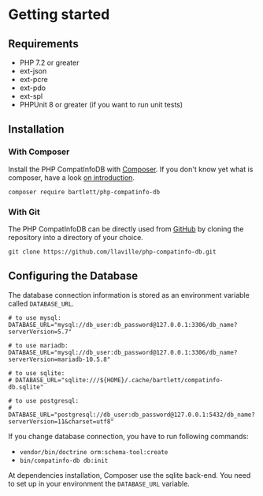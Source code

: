 <!-- markdownlint-disable MD013 -->
# Getting started

## Requirements

* PHP 7.2 or greater
* ext-json
* ext-pcre
* ext-pdo
* ext-spl
* PHPUnit 8 or greater (if you want to run unit tests)

## Installation

### With Composer

Install the PHP CompatInfoDB with [Composer](https://getcomposer.org/).
If you don't know yet what is composer, have a look [on introduction](http://getcomposer.org/doc/00-intro.md).

```shell
composer require bartlett/php-compatinfo-db
```

### With Git

The PHP CompatInfoDB can be directly used from [GitHub](https://github.com/llaville/php-compatinfo-db.git)
by cloning the repository into a directory of your choice.

```shell
git clone https://github.com/llaville/php-compatinfo-db.git
```

## Configuring the Database

The database connection information is stored as an environment variable called `DATABASE_URL`.

```shell
# to use mysql:
DATABASE_URL="mysql://db_user:db_password@127.0.0.1:3306/db_name?serverVersion=5.7"

# to use mariadb:
DATABASE_URL="mysql://db_user:db_password@127.0.0.1:3306/db_name?serverVersion=mariadb-10.5.8"

# to use sqlite:
# DATABASE_URL="sqlite:///${HOME}/.cache/bartlett/compatinfo-db.sqlite"

# to use postgresql:
# DATABASE_URL="postgresql://db_user:db_password@127.0.0.1:5432/db_name?serverVersion=11&charset=utf8"
```

If you change database connection, you have to run following commands:

* `vendor/bin/doctrine orm:schema-tool:create`
* `bin/compatinfo-db db:init`

At dependencies installation, Composer use the sqlite back-end. You need to set up in your environment the `DATABASE_URL` variable.
